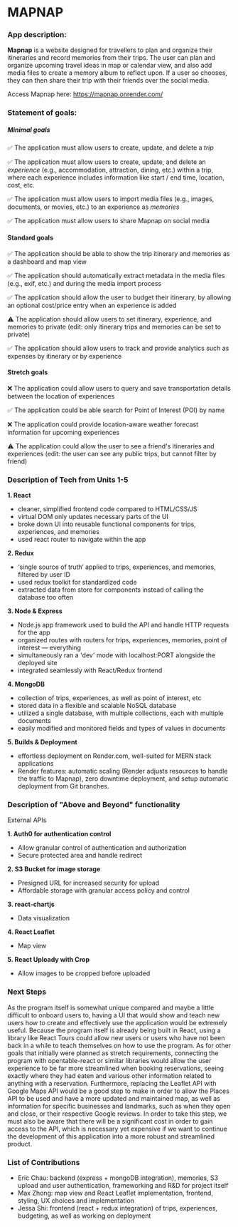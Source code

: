 # MAPNAP

### App description:

[//]: # "Mapnap is a mobile app designed for anyone looking to manage a busy schedule. It is designed to manage daily routines and notify users on time-based and location-based events in response to stored user data. Location and time triggers, settings, associated events, and usage data will be stored in Mapnap's database. Additional features (depending on time) include theme support, snoozing options, and social media integration."

**Mapnap** is a website designed for travellers to plan and organize their itineraries and record memories from their trips.
The user can plan and organize upcoming travel ideas in map or calendar view, and also add media files to create a memory album to reflect upon.
If a user so chooses, they can then share their trip with their friends over the social media.

Access Mapnap here: https://mapnap.onrender.com/

### Statement of goals:

##### Minimal goals

✅ The application must allow users to create, update, and delete a _trip_

✅ The application must allow users to create, update, and delete an _experience_ (e.g., accommodation,
attraction, dining, etc.) within a trip, where each experience includes information like start / end time, location, cost, etc.

✅ The application must allow users to import media files (e.g., images, documents, or movies, etc.) to an experience as _memories_

✅ The application must allow users to share Mapnap on social media

#### Standard goals

✅ The application should be able to show the trip itinerary and memories as a dashboard and map view

✅ The application should automatically extract metadata in the media files (e.g., exif, etc.) and during the media import process

✅ The application should allow the user to budget their itinerary, by allowing an optional cost/price entry when an experience is added

:warning: The application should allow users to set itinerary, experience, and memories to private (edit: only itinerary trips and memories can be set to private)

✅ The application should allow users to track and provide analytics such as expenses by itinerary or by experience

#### Stretch goals

:x: The application could allow users to query and save transportation details between the location of experiences

✅ The application could be able search for Point of Interest (POI) by name

:x: The application could provide location-aware weather forecast information for upcoming experiences

:warning: The application could allow the user to see a friend's itineraries and experiences (edit: the user can see any public trips, but cannot filter by friend)

### Description of Tech from Units 1-5

**1. React**
   - cleaner, simplified frontend code compared to HTML/CSS/JS
   - virtual DOM only updates necessary parts of the UI
   - broke down UI into reusable functional components for trips, experiences, and memories
   - used react router to navigate within the app

     
**2. Redux**
   - ‘single source of truth’ applied to trips, experiences, and memories, filtered by user ID
   - used redux toolkit for standardized code
   - extracted data from store for components instead of calling the database too often

     
**3. Node & Express**
   - Node.js app framework used to build the API and handle HTTP requests for the app
   - organized routes with routers for trips, experiences, memories, point of interest — everything
   - simultaneously ran a 'dev' mode with localhost:PORT alongside the deployed site
   - integrated seamlessly with React/Redux frontend

     
**4. MongoDB**
   - collection of trips, experiences, as well as point of interest, etc
   - stored data in a flexible and scalable NoSQL database
   - utilized a single database, with multiple collections, each with multiple documents
   - easily modified and monitored fields and types of values in documents

     
**5. Builds & Deployment**
   - effortless deployment on Render.com, well-suited for MERN stack applications
   - Render features: automatic scaling (Render adjusts resources to handle the traffic to Mapnap), zero downtime deployment, and setup automatic deployment from Git branches.

     

### Description of "Above and Beyond" functionality

External APIs


**1.	Auth0 for authentication control**
-	Allow granular control of authentication and authorization
-	Secure protected area and handle redirect


**2.	S3 Bucket for image storage**
-	Presigned URL for increased security for upload
-	Affordable storage with granular access policy and control

  
**3.	react-chartjs**
-	Data visualization

  
**4.	React Leaflet**
-	Map view

  
**5. React Uploady with Crop**
-	Allow images to be cropped before uploaded


### Next Steps

As the program itself is somewhat unique compared and maybe a little difficult to onboard users to, having a UI that would show and teach new users how to create and effectively use the application would be extremely useful. Because the program itself is already being built in React, using a library like React Tours could allow new users or users who have not been back in a while to teach themselves on how to use the program. As for other goals that initially were planned as stretch requirements, connecting the program with opentable-react or similar libraries would allow the user experience to be far more streamlined when booking reservations, seeing exactly where they had eaten and various other information related to anything with a reservation. Furthermore, replacing the Leaflet API with Google Maps API would be a good step to make in order to allow the Places API to be used and have a more updated and maintained map, as well as information for specific businesses and landmarks, such as when they open and close, or their respective Google reviews. In order to take this step, we must also be aware that there will be a significant cost in order to gain access to the API, which is necessary yet expensive if we want to continue the development of this application into a more robust and streamlined product.

### List of Contributions

- Eric Chau: backend (express + mongoDB integration), memories, S3 upload and user authentication, frameworking and R&D for project itself
- Max Zhong: map view and React Leaflet implementation, frontend, styling, UX choices and implementation
- Jessa Shi: frontend (react + redux integration) of trips, experiences, budgeting, as well as working on deployment
